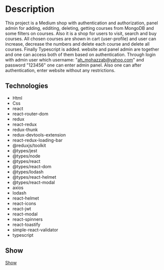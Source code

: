 # Description

This project is a Medium shop with authentication and authorization, panel admin for adding, edditing, deleting, getting courses from MongoDB and some filters on courses. Also it is a shop for users to visit, search and buy courses. All chosen courses are shown in cart (user-profile) and user can increase, decrease the numbers and delete each course and delete all courses. Finally Typescript is added. website and panel admin are together and one can access both of them based on authentication. Through login with admin user which username: "ah_mohazzab@yahoo.com" and password "123456" one can enter admin panel. Also one can after authentication, enter website without any restrictions.

## Technologies

- Html
- Css
- react
- react-router-dom
- redux
- react-redux
- redux-thunk
- redux-devtools-extension
- react-redux-loading-bar
- @reduxjs/toolkit
- @types/jest
- @types/node
- @types/react
- @types/react-dom
- @types/lodash
- @types/react-helmet
- @types/react-modal
- axios
- lodash
- react-helmet
- react-icons
- react-jwt
- react-modal
- react-spinners
- react-toastify
- simple-react-validator
- typescript

## Show

<a href="https://elearn.ahmohazzab.com"> Show </a>
